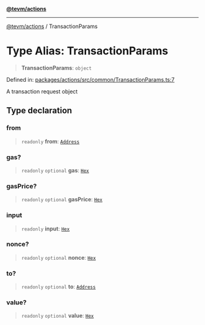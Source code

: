 [**@tevm/actions**](../README.md)

***

[@tevm/actions](../globals.md) / TransactionParams

# Type Alias: TransactionParams

> **TransactionParams**: `object`

Defined in: [packages/actions/src/common/TransactionParams.ts:7](https://github.com/evmts/tevm-monorepo/blob/main/packages/actions/src/common/TransactionParams.ts#L7)

A transaction request object

## Type declaration

### from

> `readonly` **from**: [`Address`](Address.md)

### gas?

> `readonly` `optional` **gas**: [`Hex`](Hex.md)

### gasPrice?

> `readonly` `optional` **gasPrice**: [`Hex`](Hex.md)

### input

> `readonly` **input**: [`Hex`](Hex.md)

### nonce?

> `readonly` `optional` **nonce**: [`Hex`](Hex.md)

### to?

> `readonly` `optional` **to**: [`Address`](Address.md)

### value?

> `readonly` `optional` **value**: [`Hex`](Hex.md)
